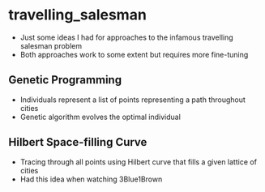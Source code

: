 # travelling_salesman

* Just some ideas I had for approaches to the infamous travelling salesman problem
* Both approaches work to some extent but requires more fine-tuning

## Genetic Programming
  * Individuals represent a list of points representing a path throughout cities
  * Genetic algorithm evolves the optimal individual

## Hilbert Space-filling Curve
  * Tracing through all points using Hilbert curve that fills a given lattice of cities
  * Had this idea when watching 3Blue1Brown
